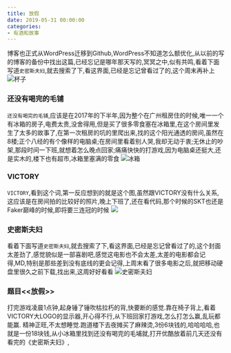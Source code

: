 ```yaml
---
title: 放假
date: 2019-05-31 00:00:00
categories: 
- 有酒和故事
---
```


博客也正式从WordPress迁移到Github,WordPress不知道怎么额优化,从以前的写的博客的备份中找出这篇,已经忘记是哪年那天写的,冥冥之中,似有共鸣,看着下面写道`史密斯夫妇`,就去搜索了下,看这界面,已经是忘记曾看过了的,这个周末再补上
![杯子](https://hexosrc.oss-cn-shenzhen.aliyuncs.com/blog/20190531180347.jpg)
<!-- more -->

### 还没有喝完的毛铺
`还没有喝完的毛铺`,应该是在2017年的下半年,因为整个在广州租房住的时候,唯一一个有冰箱的房子,电费太贵,没舍得用,但是买了很多零食塞在冰箱里,在这个房间里发生了太多的故事了,在第一次租房的坑的里爬出来,找的这个阳光通透的房间,虽然在8楼;正个八经的有个像样的电脑桌;在房间里看着别人哭,我却无动于衷;无休止的吵架,那段时间一下班,就想着怎么晚点回家;痛痛快快的打游戏,因为电脑桌还挺大,还是实木的,楼下也有超市,冰箱里塞满的零食
![冰箱](https://hexosrc.oss-cn-shenzhen.aliyuncs.com/blog/20190531173251.jpg)

### VICTORY
`VICTORY`,看到这个词,第一反应想到的就是这个图,虽然跟VICTORY没有什么关系,这应该是在房间拍的比较好的照片,晚上下班了,还在看代码,那个时候的SKT也还是Faker巅峰的时候,即将要三连冠的时候
![](https://hexosrc.oss-cn-shenzhen.aliyuncs.com/blog/20190531174132.jpg)


### 史密斯夫妇
看着下面写道`史密斯夫妇`,就去搜索了下,看这界面,已经是忘记曾看过了的,这个封面太差劲了,感觉貌似是一部喜剧吧,感觉这电影也不会太差,太差的电影都会记得,MD,特别是那些差到没有底线的更会记得,上周末看了很多电影之后,就把移动硬盘里很久之前下载,找出来,这周好好看看
![史密斯夫妇](https://hexosrc.oss-cn-shenzhen.aliyuncs.com/blog/20190531172015.png)

### 题目<<放假>>
打完游戏凌晨1点钟,起身锤了锤吹枯拉朽的背,快要断的感觉.靠在椅子背上,看着VICTORY大LOGO的显示器,开心得不行,从下班回家打游戏,怎么打怎么赢,乱玩都能赢.
精神正旺,不太想睡觉.跑道楼下去夜摊买了麻辣烫,3份6块钱的,哈哈哈哈,也就是一份18块钱,从小冰箱里找到还没有喝完的毛埔就,打开优酷放着前几天还没有看完的《史密斯夫妇》,
